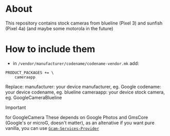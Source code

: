 # About
This repository contains stock cameras from blueline (Pixel 3) and sunfish (Pixel 4a) (and maybe some motorola in the future)
# How to include them
- in `/vendor/manufacturer/codename/codename-vendor.mk` add:
```
PRODUCT_PACKAGES += \
    cameraapp
```
Replace:
    manufacturer: your device manufacturer, eg. Google
    codename: your device codename, eg. blueline
    cameraapp: your device stock camera, eg. GoogleCameraBlueline
    
> [!IMPORTANT]
> for GoogleCamera
> These depends on Google Photos and GmsCore (Google's or microG, doesn't matter), as an altenative if you want pure vanilla, you can use [`Gcam-Services-Provider`](https://github.com/lukaspieper/Gcam-Services-Provider)

